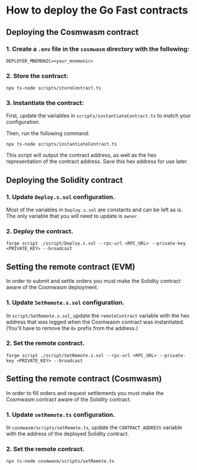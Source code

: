 # How to deploy the Go Fast contracts

## Deploying the Cosmwasm contract

### 1. Create a `.env` file in the `cosmwasm` directory with the following:

```
DEPLOYER_MNEMONIC=<your_mnemonic>
```

### 2. Store the contract:

```
npx ts-node scripts/storeContract.ts
```

### 3. Instantiate the contract:

First, update the variables in `scripts/instantiateContract.ts` to match your configuration.

Then, run the following command:

```
npx ts-node scripts/instantiateContract.ts
```

This script will output the contract address, as well as the hex representation of the contract address. Save this hex address for use later.

## Deploying the Solidity contract

### 1. Update `Deploy.s.sol` configuration.

Most of the variables in `Deploy.s.sol` are constants and can be left as is. The only variable that you will need to update is `owner`.

### 2. Deploy the contract.

```
forge script ./script/Deploy.s.sol --rpc-url <RPC_URL> --private-key <PRIVATE_KEY> --broadcast
```

## Setting the remote contract (EVM)

In order to submit and settle orders you must make the Solidity contract aware of the Cosmwasm deployment.

### 1. Update `SetRemote.s.sol` configuration.

In `script/SetRemote.s.sol`, update the `remoteContract` variable with the hex address that was logged when the Cosmwasm contract was instantiated. (You'll have to remove the `0x` prefix from the address.)

### 2. Set the remote contract.

```
forge script ./script/SetRemote.s.sol --rpc-url <RPC_URL> --private-key <PRIVATE_KEY> --broadcast
```

## Setting the remote contract (Cosmwasm)

In order to fill orders and request settlements you must make the Cosmwasm contract aware of the Solidity contract.

### 1. Update `setRemote.ts` configuration.

In `cosmwasm/scripts/setRemote.ts`, update the `CONTRACT_ADDRESS` variable with the address of the deployed Solidity contract.

### 2. Set the remote contract.

```
npx ts-node cosmwasm/scripts/setRemote.ts
```
